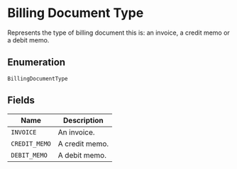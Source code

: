 # Billing Document Type

Represents the type of billing document this is: an invoice, a credit memo or a debit memo.

## Enumeration

`BillingDocumentType`

## Fields

| Name | Description |
|  --- | --- |
| `INVOICE` | An invoice. |
| `CREDIT_MEMO` | A credit memo. |
| `DEBIT_MEMO` | A debit memo. |
